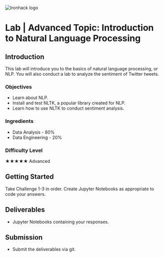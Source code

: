 ![Ironhack logo](https://i.imgur.com/1QgrNNw.png)

# Lab | Advanced Topic: Introduction to Natural Language Processing

## Introduction

This lab will introduce you to the basics of natural language processing, or NLP. You will also conduct a lab to analyze the sentiment of Twitter tweets.

### Objectives

* Learn about NLP.
* Install and test NLTK, a popular library created for NLP.
* Learn how to use NLTK to conduct sentiment analysis.

### Ingredients 

* Data Analysis - 80%
* Data Engineering - 20%

### Difficulty Level 

★★★★★ Advanced

## Getting Started

Take Challenge 1-3 in order. Create Jupyter Notebooks as appropriate to code your answers.

## Deliverables

- Jupyter Notebooks containing your responses.

## Submission

* Submit the deliverables via git.

